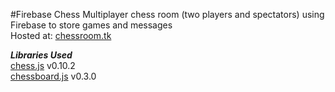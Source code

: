 #Firebase Chess
Multiplayer chess room (two players and spectators) using Firebase to store games and messages  
Hosted at: [chessroom.tk](http://chessroom.tk)  
  
__*Libraries Used*__  
[chess.js](https://github.com/jhlywa/chess.js/blob/master/README.md) v0.10.2  
[chessboard.js](http://chessboardjs.com/) v0.3.0  
